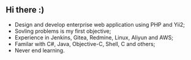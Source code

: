 ## Hi there :)

- Design and develop enterprise web application using PHP and Yii2;
- Sovling problems is my first objective;
- Experience in Jenkins, Gitea, Redmine, Linux, Aliyun and AWS;
- Familar with C#, Java, Objective-C, Shell, C and others;
- Never end learning.
